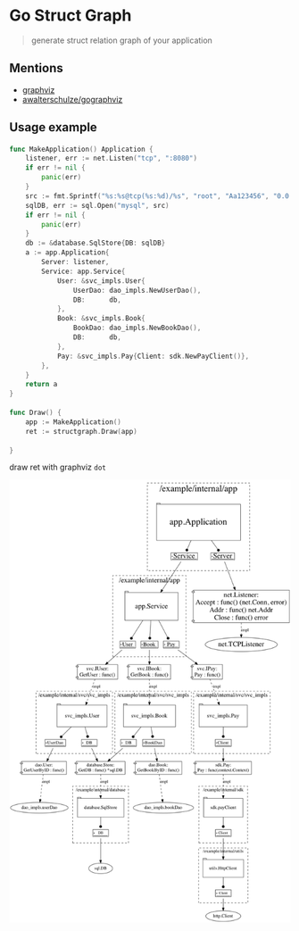 # Go Struct Graph
> generate struct relation graph of your application

## Mentions

- [graphviz](http://www.graphviz.org)
- [awalterschulze/gographviz](github.com/awalterschulze/gographviz)


## Usage example

```go
func MakeApplication() Application {
	listener, err := net.Listen("tcp", ":8080")
	if err != nil {
		panic(err)
	}
	src := fmt.Sprintf("%s:%s@tcp(%s:%d)/%s", "root", "Aa123456", "0.0.0.0", 3306, "mysql")
	sqlDB, err := sql.Open("mysql", src)
	if err != nil {
		panic(err)
	}
	db := &database.SqlStore{DB: sqlDB}
	a := app.Application{
		Server: listener,
		Service: app.Service{
			User: &svc_impls.User{
				UserDao: dao_impls.NewUserDao(),
				DB:      db,
			},
			Book: &svc_impls.Book{
				BookDao: dao_impls.NewBookDao(),
				DB:      db,
			},
			Pay: &svc_impls.Pay{Client: sdk.NewPayClient()},
		},
	}
	return a
}

func Draw() {
	app := MakeApplication()
	ret := structgraph.Draw(app)

}
```

draw ret with graphviz `dot`


![dot](example/test.png)